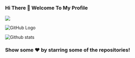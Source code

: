 ### Hi There 👋 Welcome To My Profile
![](https://komarev.com/ghpvc/?username=your-SR-Sunny-Raj&color=orange&style=plastic)

![GitHub Logo](https://media.giphy.com/media/dxn6fRlTIShoeBr69N/giphy.gif)

![Github stats](https://github-readme-stats.vercel.app/api?username=SR-Sunny-Raj&show_icons=true&theme=merko)

### Show some ❤️ by starring some of the repositories!
